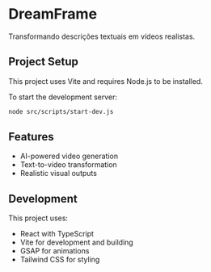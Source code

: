
# DreamFrame

Transformando descrições textuais em vídeos realistas.

## Project Setup

This project uses Vite and requires Node.js to be installed.

To start the development server:

```bash
node src/scripts/start-dev.js
```

## Features

- AI-powered video generation
- Text-to-video transformation
- Realistic visual outputs

## Development

This project uses:
- React with TypeScript
- Vite for development and building
- GSAP for animations
- Tailwind CSS for styling
